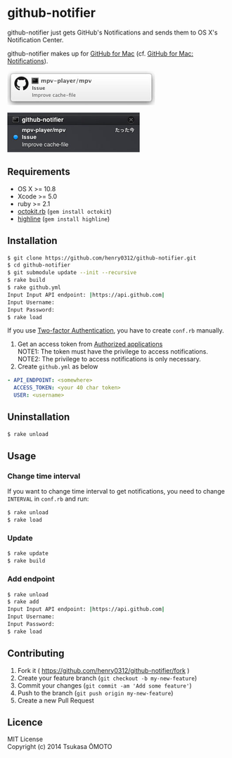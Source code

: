 # github-notifier

github-notifier just gets GitHub's Notifications and sends them to OS X's Notification Center.

github-notifier makes up for [GitHub for Mac](https://mac.github.com/) (cf. [GitHub for Mac: Notifications](https://github.com/blog/1287-github-for-mac-notifications)).

![screenshot01](screenshot01.jpg)

![screenshot02](screenshot02.jpg)

## Requirements

* OS X >= 10.8
* Xcode >= 5.0
* ruby >= 2.1
* [octokit.rb](https://github.com/octokit/octokit.rb) (`gem install octokit`)
* [highline](https://github.com/JEG2/highline) (`gem install highline`)

## Installation

```sh
$ git clone https://github.com/henry0312/github-notifier.git
$ cd github-notifier
$ git submodule update --init --recursive
$ rake build
$ rake github.yml
Input Input API endpoint: |https://api.github.com|
Input Username:
Input Password:
$ rake load
```

If you use [Two-factor Authentication](https://github.com/blog/1614-two-factor-authentication), you have to create `conf.rb` manually.

1. Get an access token from [Authorized applications](https://github.com/settings/applications)  
   NOTE1: The token must have the privilege to access notifications.  
   NOTE2: The privilege to access notifications is only necessary.
2. Create `github.yml` as below

```yaml
- API_ENDPOINT: <somewhere>
  ACCESS_TOKEN: <your 40 char token>
  USER: <username>
```

## Uninstallation

```sh
$ rake unload
```

## Usage

### Change time interval

If you want to change time interval to get notifications, you need to change `INTERVAL` in `conf.rb` and run:

```sh
$ rake unload
$ rake load
```

### Update

```sh
$ rake update
$ rake build
```

### Add endpoint

```sh
$ rake unload
$ rake add
Input Input API endpoint: |https://api.github.com|
Input Username:
Input Password:
$ rake load
```

## Contributing

1. Fork it ( https://github.com/henry0312/github-notifier/fork )
2. Create your feature branch (`git checkout -b my-new-feature`)
3. Commit your changes (`git commit -am 'Add some feature'`)
4. Push to the branch (`git push origin my-new-feature`)
5. Create a new Pull Request

## Licence

MIT License  
Copyright (c) 2014 Tsukasa ŌMOTO
